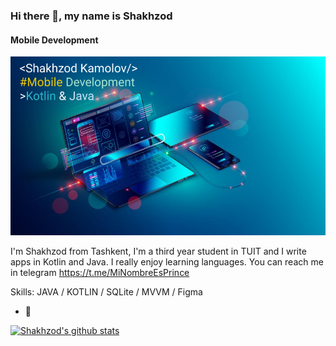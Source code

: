 ### Hi there 👋, my name is Shakhzod
#### Mobile Development
![Mobile Development](https://github.com/shakhzod99/shakhzod99/blob/main/Shakhzod_MobDevBanner.png)

I'm Shakhzod from Tashkent, I'm a third year student in TUIT and I write apps in Kotlin and Java. I really enjoy learning languages. You can reach me in telegram https://t.me/MiNombreEsPrince

Skills: JAVA / KOTLIN / SQLite / MVVM / Figma

- 🔭

[![Shakhzod's github stats](https://github-readme-stats.vercel.app/api?username=shakhzod99)](https://github.com/shakhzod99/github-readme-stats)
<!--
**shakhzod99/shakhzod99** is a ✨ _special_ ✨ repository because its `README.md` (this file) appears on your GitHub profile.

